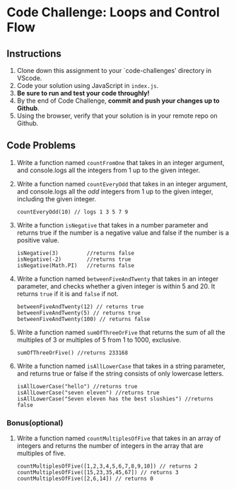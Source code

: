 # Code Challenge: Loops and Control Flow

## Instructions

1. Clone down this assignment to your `code-challenges' directory in VScode.
2. Code your solution using JavaScript in `index.js`.
3. **Be sure to run and test your code throughly!**
4. By the end of Code Challenge, **commit and push your changes up to Github**.
5. Using the browser, verify that your solution is in your remote repo on Github.

## Code Problems

1. Write a function named `countFromOne` that takes in an integer argument, and console.logs all the integers from 1 up to the given integer.

2. Write a function named `countEveryOdd` that takes in an integer argument, and console.logs all the _odd_ integers from 1 up to the given integer, including the given integer.

   ```
   countEveryOdd(10) // logs 1 3 5 7 9

   ```

3. Write a function `isNegative` that takes in a number parameter and returns true if the number is a negative value and false if the number is a positive value.

   ```
   isNegative(3)         //returns false
   isNegative(-2)        //returns true
   isNegative(Math.PI)   //returns false

   ```

4. Write a function named `betweenFiveAndTwenty` that takes in an integer parameter, and checks whether a given integer is within 5 and 20. It returns `true` if it is and `false` if not.

   ```
   betweenFiveAndTwenty(12) // returns true
   betweenFiveAndTwenty(5) // returns true
   betweenFiveAndTwenty(100) // returns false

   ```

5. Write a function named `sumOfThreeOrFive` that returns the sum of all the multiples of 3 or multiples of 5 from 1 to 1000, exclusive.

   ```
   sumOfThreeOrFive() //returns 233168

   ```

6. Write a function named `isAllLowerCase` that takes in a string parameter, and returns true or false if the string consists of only lowercase letters.

   ```
   isAllLowerCase("hello") //returns true
   isAllLowerCase("seven eleven") //returns true
   isAllLowerCase("Seven eleven has the best slushies") //returns false

   ```

### Bonus(optional)

1. Write a function named `countMultiplesOfFive` that takes in an array of integers and returns the number of integers in the array that are multiples of five.

   ```
   countMultiplesOfFive([1,2,3,4,5,6,7,8,9,10]) // returns 2
   countMultiplesOfFive([15,23,35,45,67]) // returns 3
   countMultiplesOfFive([2,6,14]) // returns 0

   ```
